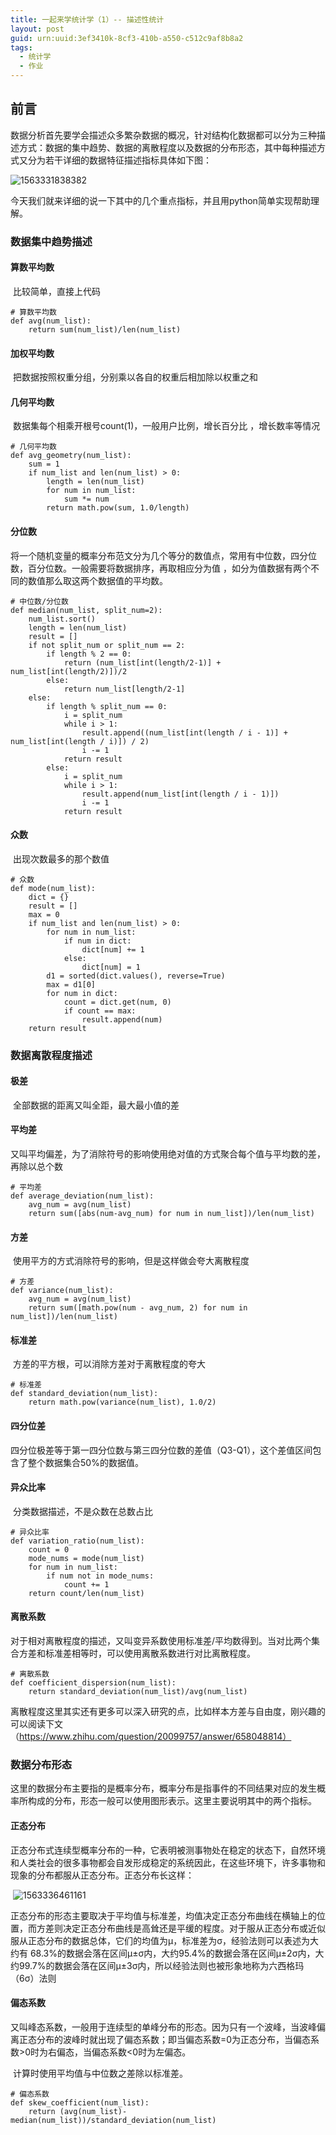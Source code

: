 ```yaml
---
title: 一起来学统计学（1）-- 描述性统计
layout: post
guid: urn:uuid:3ef3410k-8cf3-410b-a550-c512c9af8b8a2
tags:
  - 统计学
  - 作业
---
```


## 前言

数据分析首先要学会描述众多繁杂数据的概况，针对结构化数据都可以分为三种描述方式：数据的集中趋势、数据的离散程度以及数据的分布形态，其中每种描述方式又分为若干详细的数据特征描述指标具体如下图：

![1563331838382](/media/files/2019/07/15/1563331838382.png)

今天我们就来详细的说一下其中的几个重点指标，并且用python简单实现帮助理解。

### 数据集中趋势描述

#### 	算数平均数

​    比较简单，直接上代码

```
# 算数平均数
def avg(num_list):
    return sum(num_list)/len(num_list)
```

#### 	加权平均数

​    把数据按照权重分组，分别乘以各自的权重后相加除以权重之和

#### 	几何平均数

​    数据集每个相乘开根号count(1)，一般用户比例，增长百分比 ，增长数率等情况

```
# 几何平均数
def avg_geometry(num_list):
    sum = 1
    if num_list and len(num_list) > 0:
        length = len(num_list)
        for num in num_list:
            sum *= num
        return math.pow(sum, 1.0/length)
```

#### 分位数

​	将一个随机变量的概率分布范文分为几个等分的数值点，常用有中位数，四分位数，百分位数。一般需要将数据排序，再取相应分为值 ，如分为值数据有两个不同的数值那么取这两个数据值的平均数。

```
# 中位数/分位数
def median(num_list, split_num=2):
    num_list.sort()
    length = len(num_list)
    result = []
    if not split_num or split_num == 2:
        if length % 2 == 0:
            return (num_list[int(length/2-1)] + num_list[int(length/2)])/2
        else:
            return num_list[length/2-1]
    else:
        if length % split_num == 0:
            i = split_num
            while i > 1:
                result.append((num_list[int(length / i - 1)] + num_list[int(length / i)]) / 2)
                i -= 1
            return result
        else:
            i = split_num
            while i > 1:
                result.append(num_list[int(length / i - 1)])
                i -= 1
            return result
```

#### 众数

​	出现次数最多的那个数值

```
# 众数
def mode(num_list):
    dict = {}
    result = []
    max = 0
    if num_list and len(num_list) > 0:
        for num in num_list:
            if num in dict:
                dict[num] += 1
            else:
                dict[num] = 1
        d1 = sorted(dict.values(), reverse=True)
        max = d1[0]
        for num in dict:
            count = dict.get(num, 0)
            if count == max:
                result.append(num)
    return result
```

### 数据离散程度描述

#### 极差

​	全部数据的距离又叫全距，最大最小值的差

#### 平均差

​	又叫平均偏差，为了消除符号的影响使用绝对值的方式聚合每个值与平均数的差，再除以总个数

```
# 平均差
def average_deviation(num_list):
    avg_num = avg(num_list)
    return sum([abs(num-avg_num) for num in num_list])/len(num_list)
```

#### 方差

​	使用平方的方式消除符号的影响，但是这样做会夸大离散程度

```
# 方差
def variance(num_list):
    avg_num = avg(num_list)
    return sum([math.pow(num - avg_num, 2) for num in num_list])/len(num_list)
```

#### 标准差

​	方差的平方根，可以消除方差对于离散程度的夸大

```
# 标准差
def standard_deviation(num_list):
    return math.pow(variance(num_list), 1.0/2)
```

#### 四分位差

​	四分位极差等于第一四分位数与第三四分位数的差值（Q3-Q1），这个差值区间包含了整个数据集合50%的数据值。

#### 异众比率

​	分类数据描述，不是众数在总数占比

```
# 异众比率
def variation_ratio(num_list):
    count = 0
    mode_nums = mode(num_list)
    for num in num_list:
        if num not in mode_nums:
            count += 1
    return count/len(num_list)
```

#### 离散系数

​	对于相对离散程度的描述，又叫变异系数使用标准差/平均数得到。当对比两个集合方差和标准差相等时，可以使用离散系数进行对比离散程度。

```
# 离散系数 
def coefficient_dispersion(num_list):
    return standard_deviation(num_list)/avg(num_list)
```



​	离散程度这里其实还有更多可以深入研究的点，比如样本方差与自由度，刚兴趣的可以阅读下文（https://www.zhihu.com/question/20099757/answer/658048814）

### 数据分布形态

​	这里的数据分布主要指的是概率分布，概率分布是指事件的不同结果对应的发生概率所构成的分布，形态一般可以使用图形表示。这里主要说明其中的两个指标。

#### 	正态分布

​	正态分布式连续型概率分布的一种，它表明被测事物处在稳定的状态下，自然环境和人类社会的很多事物都会自发形成稳定的系统因此，在这些环境下，许多事物和现象的分布都服从正态分布。正态分布长这样：

​	![1563336461161](/media/files/2019/07/15/1563336461161.png)

​	正态分布的形态主要取决于平均值与标准差，均值决定正态分布曲线在横轴上的位置，而方差则决定正态分布曲线是高耸还是平缓的程度。对于服从正态分布或近似服从正态分布的数据总体，它们的均值为μ，标准差为σ，经验法则可以表述为大约有  68.3%的数据会落在区间μ±σ内，大约95.4%的数据会落在区间μ±2σ内，大约99.7%的数据会落在区间μ±3σ内，所以经验法则也被形象地称为六西格玛（6σ）法则

#### 	偏态系数

​	又叫峰态系数，一般用于连续型的单峰分布的形态。因为只有一个波峰，当波峰偏离正态分布的波峰时就出现了偏态系数；即当偏态系数=0为正态分布，当偏态系数>0时为右偏态，当偏态系数<0时为左偏态。

​	计算时使用平均值与中位数之差除以标准差。

```
# 偏态系数
def skew_coefficient(num_list):
    return (avg(num_list)-median(num_list))/standard_deviation(num_list)
```
